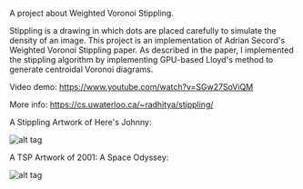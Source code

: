 
A project about Weighted Voronoi Stippling. 

Stippling is a drawing in which dots are placed carefully to simulate the density of an image. This project is an implementation of Adrian Secord's Weighted Voronoi Stippling paper. As described in the paper, I implemented the stippling algorithm by implementing GPU-based Lloyd's method to generate centroidal Voronoi diagrams.


Video demo: https://www.youtube.com/watch?v=SGw27SoViQM

More info: https://cs.uwaterloo.ca/~radhitya/stippling/

A Stippling Artwork of Here's Johnny:

![alt tag](https://raw.githubusercontent.com/azer89/WVS/master/johnny.png)


A TSP Artwork of 2001: A Space Odyssey:

![alt tag](https://raw.githubusercontent.com/azer89/WVS/master/2001_tsp.png)




